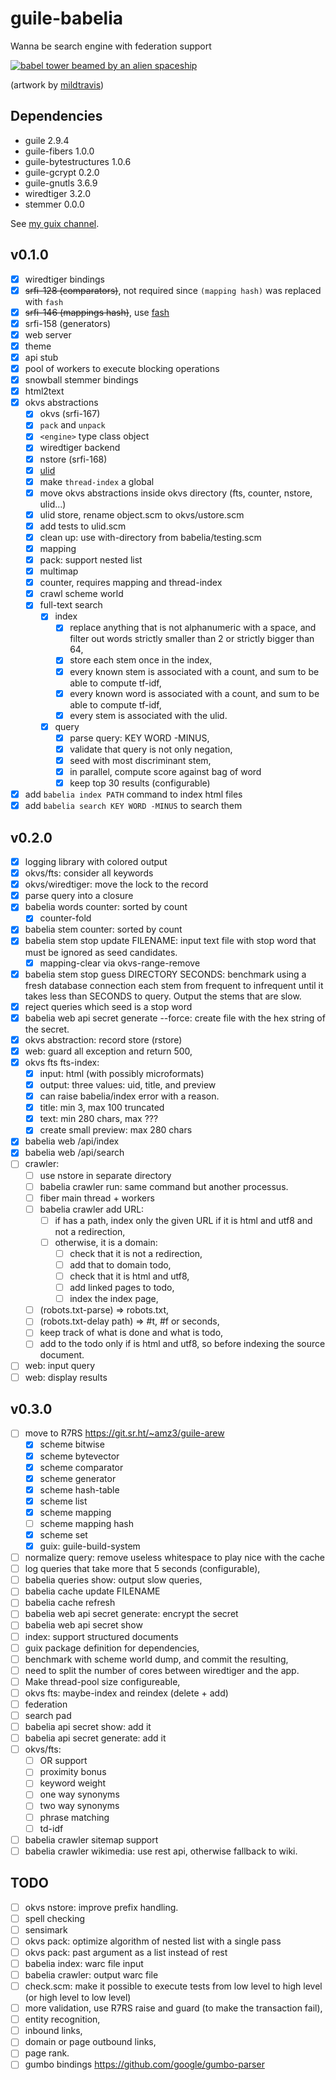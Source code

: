 # guile-babelia

Wanna be search engine with federation support

[![babel tower beamed by an alien
spaceship](https://cdn.dribbble.com/users/2441249/screenshots/4890251/babeldrbl.jpg)](https://dribbble.com/shots/4890251-Babel)

(artwork by [mildtravis](https://dribbble.com/mildtravis))

## Dependencies

- guile 2.9.4
- guile-fibers 1.0.0
- guile-bytestructures 1.0.6
- guile-gcrypt 0.2.0
- guile-gnutls 3.6.9
- wiredtiger 3.2.0
- stemmer 0.0.0

See [my guix channel](https://git.sr.ht/~amz3/guix-amz3-channel).

## v0.1.0

- [x] wiredtiger bindings
- [x] ~~srfi-128 (comparators)~~, not required since `(mapping hash)`
      was replaced with `fash`
- [x] ~~srfi-146 (mappings hash)~~, use
      [fash](https://www.wingolog.org/pub/fash.scm)
- [x] srfi-158 (generators)
- [x] web server
- [x] theme
- [x] api stub
- [x] pool of workers to execute blocking operations
- [x] snowball stemmer bindings
- [x] html2text
- [x] okvs abstractions
  - [x] okvs (srfi-167)
  - [x] `pack` and `unpack`
  - [x] `<engine>` type class object
  - [x] wiredtiger backend
  - [x] nstore (srfi-168)
  - [x] [ulid](https://github.com/ulid/spec)
  - [x] make `thread-index` a global
  - [x] move okvs abstractions inside okvs directory (fts, counter,
        nstore, ulid...)
  - [x] ulid store, rename object.scm to okvs/ustore.scm
  - [x] add tests to ulid.scm
  - [x] clean up: use with-directory from babelia/testing.scm
  - [x] mapping
  - [x] pack: support nested list
  - [x] multimap
  - [x] counter, requires mapping and thread-index
  - [x] crawl scheme world
  - [x] full-text search
    - [x] index
      - [x] replace anything that is not alphanumeric with a space, and
            filter out words strictly smaller than 2 or strictly bigger
            than 64,
      - [x] store each stem once in the index,
      - [x] every known stem is associated with a count, and sum to be
            able to compute tf-idf,
      - [x] every known word is associated with a count, and sum to be
            able to compute tf-idf,
      - [x] every stem is associated with the ulid.
    - [x] query
      - [x] parse query: KEY WORD -MINUS,
      - [x] validate that query is not only negation,
      - [x] seed with most discriminant stem,
      - [x] in parallel, compute score against bag of word
      - [x] keep top 30 results (configurable)
 - [x] add `babelia index PATH` command to index html files
 - [x] add `babelia search KEY WORD -MINUS` to search them

## v0.2.0

- [x] logging library with colored output
- [x] okvs/fts: consider all keywords
- [x] okvs/wiredtiger: move the lock to the record
- [x] parse query into a closure
- [x] babelia words counter: sorted by count
  - [x] counter-fold
- [x] babelia stem counter: sorted by count
- [x] babelia stem stop update FILENAME: input text file with stop
      word that must be ignored as seed candidates.
  - [x] mapping-clear via okvs-range-remove
- [x] babelia stem stop guess DIRECTORY SECONDS: benchmark using a
      fresh database connection each stem from frequent to infrequent
      until it takes less than SECONDS to query. Output the stems that
      are slow.
- [x] reject queries which seed is a stop word
- [x] babelia web api secret generate --force: create file with the
      hex string of the secret.
- [x] okvs abstraction: record store (rstore)
- [x] web: guard all exception and return 500,
- [x] okvs fts fts-index:
  - [x] input: html (with possibly microformats)
  - [x] output: three values: uid, title, and preview
  - [x] can raise babelia/index error with a reason.
  - [x] title: min 3, max 100 truncated
  - [x] text: min 280 chars, max ???
  - [x] create small preview: max 280 chars
- [x] babelia web /api/index
- [x] babelia web /api/search
- [ ] crawler:
  - [ ] use nstore in separate directory
  - [ ] babelia crawler run: same command but another processus.
  - [ ] fiber main thread + workers
  - [ ] babelia crawler add URL:
    - [ ] if has a path, index only the given URL if it is html and
          utf8 and not a redirection,
    - [ ] otherwise, it is a domain:
      - [ ] check that it is not a redirection,
      - [ ] add that to domain todo,
      - [ ] check that it is html and utf8,
      - [ ] add linked pages to todo,
      - [ ] index the index page,
  - [ ] (robots.txt-parse) => robots.txt,
  - [ ] (robots.txt-delay path) => #t, #f or seconds,
  - [ ] keep track of what is done and what is todo,
  - [ ] add to the todo only if is html and utf8, so before indexing
        the source document.
- [ ] web: input query
- [ ] web: display results

## v0.3.0

- [ ] move to R7RS https://git.sr.ht/~amz3/guile-arew
  - [x] scheme bitwise
  - [x] scheme bytevector
  - [x] scheme comparator
  - [x] scheme generator
  - [x] scheme hash-table
  - [x] scheme list
  - [x] scheme mapping
  - [ ] scheme mapping hash
  - [x] scheme set
  - [x] guix: guile-build-system
- [ ] normalize query: remove useless whitespace to play nice with the cache
- [ ] log queries that take more that 5 seconds (configurable),
- [ ] babelia queries show: output slow queries,
- [ ] babelia cache update FILENAME
- [ ] babelia cache refresh
- [ ] babelia web api secret generate: encrypt the secret
- [ ] babelia web api secret show
- [ ] index: support structured documents
- [ ] guix package definition for dependencies,
- [ ] benchmark with scheme world dump, and commit the resulting,
- [ ] need to split the number of cores between wiredtiger and the
      app.
- [ ] Make thread-pool size configureable,
- [ ] okvs fts: maybe-index and reindex (delete + add)
- [ ] federation
- [ ] search pad
- [ ] babelia api secret show: add it
- [ ] babelia api secret generate: add it
- [ ] okvs/fts:
  - [ ] OR support
  - [ ] proximity bonus
  - [ ] keyword weight
  - [ ] one way synonyms
  - [ ] two way synonyms
  - [ ] phrase matching
  - [ ] td-idf
- [ ] babelia crawler sitemap support
- [ ] babelia crawler wikimedia: use rest api, otherwise fallback to
      wiki.

## TODO

- [ ] okvs nstore: improve prefix handling.
- [ ] spell checking
- [ ] sensimark
- [ ] okvs pack: optimize algorithm of nested list with a single pass
- [ ] okvs pack: past argument as a list instead of rest
- [ ] babelia index: warc file input
- [ ] babelia crawler: output warc file
- [ ] check.scm: make it possible to execute tests from low level to
      high level (or high level to low level)
- [ ] more validation, use R7RS raise and guard (to make the
      transaction fail),
- [ ] entity recognition,
- [ ] inbound links,
- [ ] domain or page outbound links,
- [ ] page rank.
- [ ] gumbo bindings https://github.com/google/gumbo-parser
